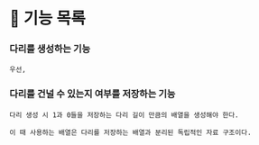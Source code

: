 # 🚀 기능 목록

### 다리를 생성하는 기능
    우선, 

### 다리를 건널 수 있는지 여부를 저장하는 기능
    다리 생성 시 1과 0들을 저장하는 다리 길이 만큼의 배열을 생성해야 한다.

    이 때 사용하는 배열은 다리를 저장하는 배열과 분리된 독립적인 자료 구조이다.

